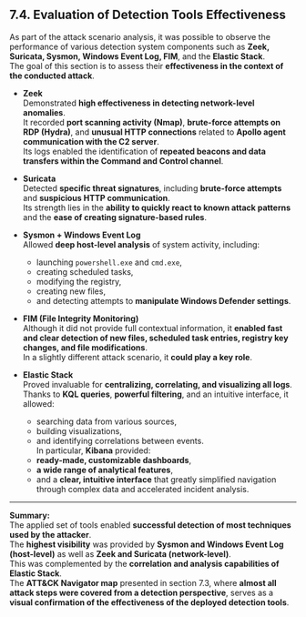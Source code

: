## 7.4. Evaluation of Detection Tools Effectiveness

As part of the attack scenario analysis, it was possible to observe the performance of various detection system components such as **Zeek, Suricata, Sysmon, Windows Event Log, FIM**, and the **Elastic Stack**.  
The goal of this section is to assess their **effectiveness in the context of the conducted attack**.

- **Zeek**  
  Demonstrated **high effectiveness in detecting network-level anomalies**.  
  It recorded **port scanning activity (Nmap)**, **brute-force attempts on RDP (Hydra)**, and **unusual HTTP connections** related to **Apollo agent communication with the C2 server**.  
  Its logs enabled the identification of **repeated beacons and data transfers within the Command and Control channel**.

- **Suricata**  
  Detected **specific threat signatures**, including **brute-force attempts** and **suspicious HTTP communication**.  
  Its strength lies in the **ability to quickly react to known attack patterns** and the **ease of creating signature-based rules**.

- **Sysmon + Windows Event Log**  
  Allowed **deep host-level analysis** of system activity, including:  
  - launching `powershell.exe` and `cmd.exe`,  
  - creating scheduled tasks,  
  - modifying the registry,  
  - creating new files,  
  - and detecting attempts to **manipulate Windows Defender settings**.

- **FIM (File Integrity Monitoring)**  
  Although it did not provide full contextual information, it **enabled fast and clear detection of new files, scheduled task entries, registry key changes, and file modifications**.  
  In a slightly different attack scenario, it **could play a key role**.

- **Elastic Stack**  
  Proved invaluable for **centralizing, correlating, and visualizing all logs**.  
  Thanks to **KQL queries**, **powerful filtering**, and an intuitive interface, it allowed:  
  - searching data from various sources,  
  - building visualizations,  
  - and identifying correlations between events.  
  In particular, **Kibana** provided:  
  - **ready-made, customizable dashboards**,  
  - **a wide range of analytical features**,  
  - and a **clear, intuitive interface** that greatly simplified navigation through complex data and accelerated incident analysis.

---

**Summary:**  
The applied set of tools enabled **successful detection of most techniques used by the attacker**.  
The **highest visibility** was provided by **Sysmon and Windows Event Log (host-level)** as well as **Zeek and Suricata (network-level)**.  
This was complemented by the **correlation and analysis capabilities of Elastic Stack**.  
The **ATT&CK Navigator map** presented in section 7.3, where **almost all attack steps were covered from a detection perspective**, serves as a **visual confirmation of the effectiveness of the deployed detection tools**.
